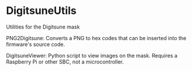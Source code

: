 # DigitsuneUtils
Utilities for the Digitsune mask

PNG2Digitsune: Converts a PNG to hex codes that can be inserted into the firmware's source code.

DigitsuneViewer: Python script to view images on the mask. Requires a Raspberry Pi or other SBC, not a microcontroller.
